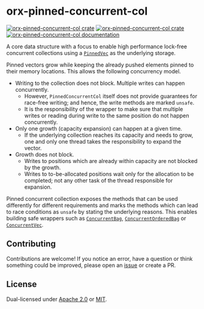 # orx-pinned-concurrent-col

[![orx-pinned-concurrent-col crate](https://img.shields.io/crates/v/orx-pinned-concurrent-col.svg)](https://crates.io/crates/orx-pinned-concurrent-col)
[![orx-pinned-concurrent-col crate](https://img.shields.io/crates/d/orx-pinned-concurrent-col.svg)](https://crates.io/crates/orx-pinned-concurrent-col)
[![orx-pinned-concurrent-col documentation](https://docs.rs/orx-pinned-concurrent-col/badge.svg)](https://docs.rs/orx-pinned-concurrent-col)

A core data structure with a focus to enable high performance lock-free concurrent collections using a [`PinnedVec`](https://crates.io/crates/orx-pinned-vec) as the underlying storage.

Pinned vectors grow while keeping the already pushed elements pinned to their memory locations. This allows the following concurrency model.

* Writing to the collection does not block. Multiple writes can happen concurrently.
  * However, `PinnedConcurrentCol` itself does not provide guarantees for race-free writing; and hence, the write methods are marked `unsafe`.
  * It is the responsibility of the wrapper to make sure that multiple writes or reading during write to the same position do not happen concurrently.
* Only one growth (capacity expansion) can happen at a given time.
  * If the underlying collection reaches its capacity and needs to grow, one and only one thread takes the responsibility to expand the vector.
* Growth does not block.
  * Writes to positions which are already within capacity are not blocked by the growth.
  * Writes to to-be-allocated positions wait only for the allocation to be completed; not any other task of the thread responsible for expansion.

Pinned concurrent collection exposes the methods that can be used differently for different requirements and marks the methods which can lead to race conditions as `unsafe` by stating the underlying reasons. This enables building safe wrappers such as [`ConcurrentBag`](https://crates.io/crates/orx-concurrent-bag), [`ConcurrentOrderedBag`](https://crates.io/crates/orx-concurrent-ordered-bag) or [`ConcurrentVec`](https://crates.io/crates/orx-concurrent-vec).

## Contributing

Contributions are welcome! If you notice an error, have a question or think something could be improved, please open an [issue](https://github.com/orxfun/orx-pinned-concurrent-col/issues/new) or create a PR.

## License

Dual-licensed under [Apache 2.0](LICENSE-APACHE) or [MIT](LICENSE-MIT).
